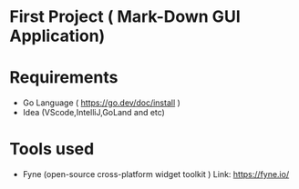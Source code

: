 # First Project ( Mark-Down GUI Application)

# Requirements
- Go Language ( https://go.dev/doc/install ) 
- Idea (VScode,IntelliJ,GoLand and etc)

# Tools used 
- Fyne (open-source cross-platform widget toolkit )
  Link: https://fyne.io/
